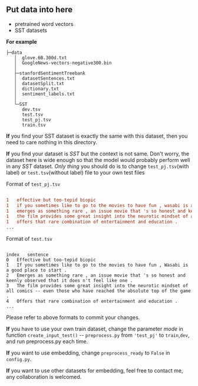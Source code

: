 ## Put data into here
* pretrained word vectors
* SST datasets

**For example**
```
├─data                
   │  glove.6B.300d.txt
   │  GoogleNews-vectors-negative300.bin
   │
   ├─stanfordSentimentTreebank
   │  datasetSentences.txt
   │  datasetSplit.txt
   │  dictionary.txt
   │  sentiment_labels.txt
   │
   └─SST
      dev.tsv
      test.tsv
      test_pj.tsv
      train.tsv
```

**If** you find your SST dataset is exactly the same with this dataset,
then you need to care nothing in this directory.

**If** you find your dataset is *SST* but the context is not same.
Don't worry, the dataset here is wide enough so that the model would probably perform well in any *SST* dataset.
*Only thing* you should do is to change ```test_pj.tsv```(with label) or ```test.tsv```(without label) file to your own test files

Format of ```test_pj.tsv```

```diff

1	effective but too-tepid biopic
1	if you sometimes like to go to the movies to have fun , wasabi is a good place to start .
1	emerges as something rare , an issue movie that 's so honest and keenly observed that it does n't feel like one .
1	the film provides some great insight into the neurotic mindset of all comics -- even those who have reached the absolute top of the game .
1	offers that rare combination of entertainment and education .
...

```

Format of ```test.tsv```

```fix

index	sentence
0	Effective but too-tepid biopic
1	If you sometimes like to go to the movies to have fun , Wasabi is a good place to start .
2	Emerges as something rare , an issue movie that 's so honest and keenly observed that it does n't feel like one .
3	The film provides some great insight into the neurotic mindset of all comics -- even those who have reached the absolute top of the game .
4	Offers that rare combination of entertainment and education .
...

```

Please refer to above formats to commit your changes.

**If** you have to use your own train dataset, change the parameter *mode* in 
function ```create_input_test()``` -- ```preprocess.py``` from ```'test_pj'``` to ```train```,```dev```,
and run preprocess.py each time.

**If** you want to use embedding, change ```preprocess_ready``` to ```False``` in ```config.py```.

**If** you want to use other datasets for embedding, feel free to contact me, any collaboration is welcomed.